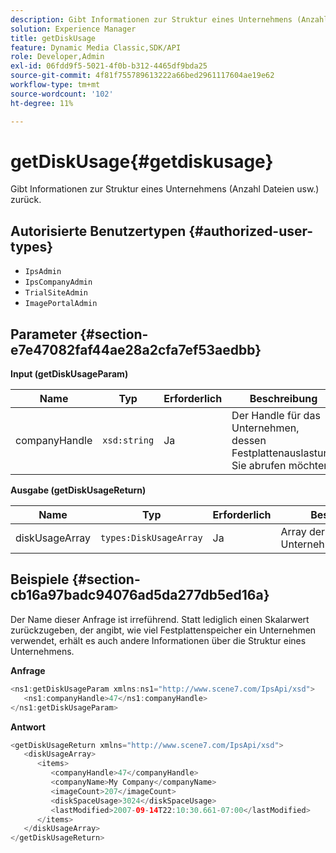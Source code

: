 ```yaml
---
description: Gibt Informationen zur Struktur eines Unternehmens (Anzahl Dateien usw.) zurück.
solution: Experience Manager
title: getDiskUsage
feature: Dynamic Media Classic,SDK/API
role: Developer,Admin
exl-id: 06fdd9f5-5021-4f0b-b312-4465df9bda25
source-git-commit: 4f81f755789613222a66bed2961117604ae19e62
workflow-type: tm+mt
source-wordcount: '102'
ht-degree: 11%

---
```


# getDiskUsage{#getdiskusage}

Gibt Informationen zur Struktur eines Unternehmens (Anzahl Dateien usw.) zurück.

## Autorisierte Benutzertypen {#authorized-user-types}

* `IpsAdmin`
* `IpsCompanyAdmin`
* `TrialSiteAdmin`
* `ImagePortalAdmin`

## Parameter {#section-e7e47082faf44ae28a2cfa7ef53aedbb}

**Input (getDiskUsageParam)**

| Name | Typ | Erforderlich | Beschreibung |
|---|---|---|---|
| companyHandle | `xsd:string` | Ja | Der Handle für das Unternehmen, dessen Festplattenauslastung Sie abrufen möchten. |

**Ausgabe (getDiskUsageReturn)**

| Name | Typ | Erforderlich | Beschreibung |
|---|---|---|---|
| diskUsageArray | `types:DiskUsageArray` | Ja | Array der Unternehmensdatenträger. |

## Beispiele {#section-cb16a97badc94076ad5da277db5ed16a}

Der Name dieser Anfrage ist irreführend. Statt lediglich einen Skalarwert zurückzugeben, der angibt, wie viel Festplattenspeicher ein Unternehmen verwendet, erhält es auch andere Informationen über die Struktur eines Unternehmens.

**Anfrage**

```java
<ns1:getDiskUsageParam xmlns:ns1="http://www.scene7.com/IpsApi/xsd">
   <ns1:companyHandle>47</ns1:companyHandle>
</ns1:getDiskUsageParam>
```

**Antwort**

```java
<getDiskUsageReturn xmlns="http://www.scene7.com/IpsApi/xsd">
   <diskUsageArray>
      <items>
         <companyHandle>47</companyHandle>
         <companyName>My Company</companyName>
         <imageCount>207</imageCount>
         <diskSpaceUsage>3024</diskSpaceUsage>
         <lastModified>2007-09-14T22:10:30.661-07:00</lastModified>
      </items>
   </diskUsageArray>
</getDiskUsageReturn>
```
